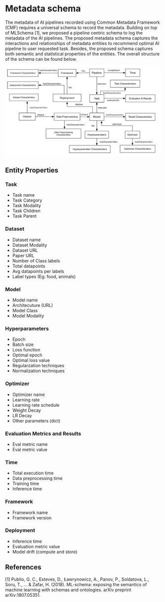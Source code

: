 
# Metadata schema


The metadata of AI pipelines recorded using Common Metadata Framework (CMF) requires a universal schema 
to record the metadata. Building on top of MLSchema [1], we proposed a pipeline centric schema to log the 
metadata of the AI pipelines. The proposed metadata schema captures the interactions 
and relationships of metadata entities to recommend optimal AI pipeline to user requested task. 
Besides, the proposed schema captures both semantic and statistical properties
of the entities. The overall structure of the schema can be found below.

![ML Schema](ml-schema-dgm.png)

## Entity Properties
### Task
* Task name
* Task Category
* Task Modality
* Task Children
* Task Parent

### Dataset
* Dataset name
* Dataset Modality
* Dataset URL
* Paper URL
* Number of Class labels
* Total datapoints
* Avg datapoints per labels
* Label types (Eg: food, animals)

### Model
* Model name
* Architecuture (URL)
* Model Class
* Model Modality

### Hyperparameters
* Epoch
* Batch size
* Loss function
* Optimal epoch
* Optimal loss value
* Regularzation techniques
* Normalization techniques

### Optimizer
* Optimizer name
* Learning rate
* Learning rate schedule
* Weight Decay
* LR Decay
* Other parameters (dict)

### Evaluation Metrics and Results
* Eval metric name
* Eval metric value

### Time
* Total execution time
* Data preprocessing time
* Training time
* Inference time

### Framework
* Framework name
* Framework version

### Deployment
* Inference time
* Evaluation metric value
* Model drift (compute and store)



## References
[1] Publio, G. C., Esteves, D., Ławrynowicz, A., Panov, P., Soldatova, L., Soru, T., ... & Zafar, H. (2018). ML-schema:
 exposing the semantics of machine learning with schemas and ontologies. arXiv preprint arXiv:1807.05351.